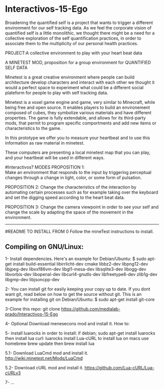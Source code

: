 # Interactivos-15-Ego


Broadening the quantified self is a project that wants to trigger a different environment for our self tracking data. 
As we feel the corporate vision of quantified self is a little monolithic, we thought there might be a need for a collective exploration of the self quantification practices, in order to associate them to the multiplicity of our personal health practices. 

PROJECT:A collective environment to play with your heart beat data

A MINETEST MOD, proposition for a group environment for QUANTIFIED SELF DATA

Minetest is a great creative environment where people can build architecture develop characters and interact with each other we thought it would a perfect space to experiment what could be a different social plateform for people to play with self tracking data.

Minetest is a voxel game engine and game, very similar to Minecraft, while being free and open source. It enables players to build an environement composed of cubes, they symbolize various materials and have different properties. The game is fully extendable, and allows for its third-party mods, that permit to program specific comportments and add new items or characteristics to the game.



In this prototype we offer you to measure your heartbeat and to use this information as raw material in minetest.

These computers are presenting a local minetest map that you can play, and your heartbeat will be used in different ways.


#Interactivos? MODES
PROPOSITION 1:  
Make an environment that responds to the input by triggering perceptual changes through a change in light, color, or some form of pulsation.

PROPOSITION 2:
Change the characteristics of the interaction by automating certain processes such as for example taking over the keyboard and set the digging speed according to the heart beat data.

PROPOSITION 3:
Change the camera viewpoint in order to see your self and change the scale by adapting the space of the movement in the environment.

-------------

#README TO INSTALL FROM 0
Follow the mineTest instructions to install.

Compiling on GNU/Linux:
-----------------------

1- Install dependencies. Here's an example for Debian/Ubuntu:
$ sudo apt-get install build-essential libirrlicht-dev cmake libbz2-dev libpng12-dev libjpeg-dev libxxf86vm-dev libgl1-mesa-dev libsqlite3-dev libogg-dev libvorbis-dev libopenal-dev libcurl4-gnutls-dev libfreetype6-dev zlib1g-dev libgmp-dev libjsoncpp-dev

2- You can install git for easily keeping your copy up to date.
If you dont want git, read below on how to get the source without git.
This is an example for installing git on Debian/Ubuntu:
$ sudo apt-get install git-core

3-Clone this repo:
git clone https://github.com/medialab-prado/Interactivos-15-Ego

4- Optional Download menesecons mod and install it.
How to:

5- install luarocks in order to install: if debian; sudo apt-get install luarocks
then install lua curl: luarocks install Lua-cURL
to install lua on macs use homebrew brew update then brew install lua

5.1- Download LuaCmd mod and install it.
http://wiki.minetest.net/Mods/LuaCmd

5.2- Download cURL mod and install it.
https://github.com/Lua-cURL/Lua-cURLv3

7- ...
